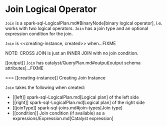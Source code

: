 # Join Logical Operator

`Join` is a spark-sql-LogicalPlan.md#BinaryNode[binary logical operator], i.e. works with two logical operators. `Join` has a join type and an optional expression condition for the join.

`Join` is <<creating-instance, created>> when...FIXME

NOTE: CROSS JOIN is just an INNER JOIN with no join condition.

[[output]]
`Join` has catalyst/QueryPlan.md#output[output schema attributes]...FIXME

=== [[creating-instance]] Creating Join Instance

`Join` takes the following when created:

* [[left]] spark-sql-LogicalPlan.md[Logical plan] of the left side
* [[right]] spark-sql-LogicalPlan.md[Logical plan] of the right side
* [[joinType]] spark-sql-joins.md#join-types[Join type]
* [[condition]] Join condition (if available) as a expressions/Expression.md[Catalyst expression]
